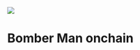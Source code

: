 <style>
/* no title on notes */
.custom-block-title {
    display: none;
}
</style>

![](/public/title.png)

# Bomber Man onchain
